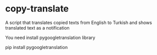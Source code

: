 # copy-translate
A script that translates copied texts from English to Turkish and shows translated text as a notification

You need install pygoogletranslation library

pip install pygoogletranslation
